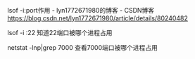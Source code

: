 lsof -i:port作用 - lyn1772671980的博客 - CSDN博客 https://blog.csdn.net/lyn1772671980/article/details/80240482

lsof -i :22 知道22端口被哪个进程占用

netstat -lnp|grep 7000 查看7000端口被哪个进程占用